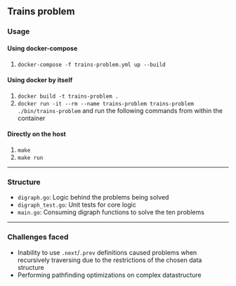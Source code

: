 Trains problem
--------------------------

### Usage

#### Using docker-compose
1. `docker-compose -f trains-problem.yml up --build`

#### Using docker by itself
1. `docker build -t trains-problem .`
2. `docker run -it --rm --name trains-problem trains-problem ./bin/trains-problem` and run the following commands from within the container

#### Directly on the host
1. `make`
2. `make run`

-------------

### Structure
- `digraph.go`: Logic behind the problems being solved
- `digraph_test.go`: Unit tests for core logic
- `main.go`: Consuming digraph functions to solve the ten problems

-------------

### Challenges faced
- Inability to use `.next`/`.prev` definitions caused problems when recursively traversing due to the restrictions of the chosen data structure
- Performing pathfinding optimizations on complex datastructure